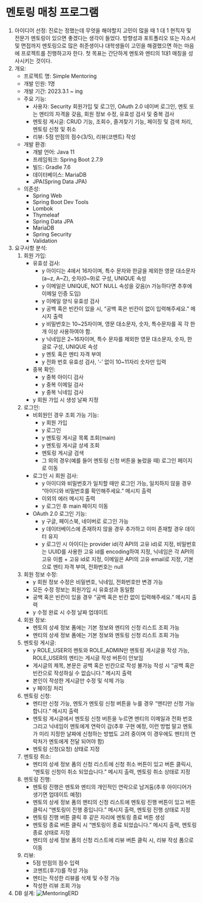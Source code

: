 # 멘토링 매칭 프로그램

1. 아이디어 선정:
진로는 정했는데 무엇을 해야할지 고민이 많을 때 1 대 1 현직자 및 전문가 멘토링이 있으면 좋겠다는 생각이 들었다.
방향성과 포트폴리오 또는 자소서 및 면접까지 멘토링으로 많은 취준생이나 대학생들이 고민을 해결했으면 하는 마음에 프로젝트를 진행하고자 한다.
첫 목표는 간단하게 멘토와 멘티의 1대1 매칭을 성사시키는 것이다.
2. 개요:
    - 프로젝트 명: Simple Mentoring
    - 개발 인원: 1명
    - 개발 기간: 2023.3.1 ~ ing
    - 주요 기능:
        - 사용자: Security 회원가입 및 로그인, OAuth 2.0 네이버 로그인, 멘토 또는 멘티의 자격을 갖음, 회원 정보 수정, 유효성 검사 및 중복 검사
        - 멘토링 게시글: CRUD 기능, 조회수, 즐겨찾기 기능, 페이징 및 검색 처리, 멘토링 신청 및 취소
        - 리뷰: 5점 만점의 점수(3/5), 리뷰(코멘트) 작성
    - 개발 환경:
        - 개발 언어: Java 11
        - 프레임워크: Spring Boot 2.7.9
        - 빌드: Gradle 7.6
        - 데이터베이스: MariaDB
        - JPA(Spring Data JPA)
    - 의존성:
        - Spring Web
        - Spring Boot Dev Tools
        - Lombok
        - Thymeleaf
        - Spring Data JPA
        - MariaDB
        - Spring Security
        - Validation
3. 요구사항 분석:
    1. 회원 가입:
        - 유효성 검사:
            - y 아이디는 4에서 16자이며, 특수 문자와 한글을 제외한 영문 대소문자(a~z, A~Z), 숫자(0~9)로 구성, UNIQUE 속성
            - y 이메일은 UNIQUE, NOT NULL 속성을 갖음(n 가능하다면 추후에 이메일 인증 도입)
            - y 이메일 양식 유효성 검사
            - y 공백 혹은 빈칸이 있을 시, “공백 혹은 빈칸이 없이 입력해주세요.” 메시지 출력
            - y 비밀번호는 10~25자이며, 영문 대소문자, 숫자, 특수문자를 꼭 각 한 개 이상 사용하여야 함.
            - y 닉네임은 2~16자이며, 특수 문자를 제외한 영문 대소문자, 숫자, 한글로 구성, UNIQUE 속성
            - y 멘토 혹은 멘티 자격 부여
            - y 전화 번호 유효성 검사, ‘-’ 없이 10~11자리 숫자만 입력
        - 중복 확인:
            - y 중복 아이디 검사
            - y 중복 이메일 검사
            - y 중복 닉네임 검사
        - y 회원 가입 시 생성 날짜 지정
    2. 로그인:
        - 비회원인 경우 조회 가능 기능:
            - y 회원 가입
            - y 로그인
            - y 멘토링 게시글 목록 조회(main)
            - y 멘토링 게시글 상세 조회
            - 멘토링 게시글 검색
            - 그 외의 경우(예를 들어 멘토링 신청 버튼을 눌렀을 때) 로그인 페이지로 이동
        - 로그인 시 회원 검사:
            - y 아이디와 비밀번호가 일치할 때만 로그인 가능, 일치하지 않을 경우 “아이디와 비밀번호를 확인해주세요.” 메시지 출력
            - 이외의 에러 메시지 출력
            - y 로그인 후 main 페이지 이동
        - OAuth 2.0 로그인 기능:
            - y 구글, 페이스북, 네이버로 로그인 가능
            - y 데이터베이스에 존재하지 않을 경우 추가하고 이미 존재할 경우 데이터 유지
            - y 로그인 시 아이디는 provider id(각 API의 고유 id)로 지정, 비밀번호는 UUID를 사용한 고유 id를 encoding하여 지정, 닉네임은 각 API의 고유 이름 + 고유 id로 지정, 이메일은 API의 고유 email로 지정, 기본으로 멘티 자격 부여, 전화번호는 null
    3. 회원 정보 수정:
        - y 회원 정보 수정은 비밀번호, 닉네임, 전화번호만 변경 가능
        - 모든 수정 정보는 회원가입 시 유효성과 동일함
        - 공백 혹은 빈칸이 있을 경우 “공백 혹은 빈칸 없이 입력해주세요.” 메시지 출력
        - y 수정 완료 시 수정 날짜 업데이트
    4. 회원 정보:
        - 멘토의 상세 정보 폼에는 기본 정보와 멘티의 신청 리스트 조회 가능
        - 멘티의 상세 정보 폼에는 기본 정보와 멘토링 신청 리스트 조회 가능
    5. 멘토링 게시글:
        - y ROLE_USER의 멘토와 ROLE_ADMIN만 멘토링 게시글을 작성 가능, ROLE_USER의 멘티는 게시글 작성 버튼이 안보임
        - 게시글의 제목, 본문은 공백 혹은 빈칸으로 작성 불가능 작성 시 “공백 혹은 빈칸으로 작성하실 수 없습니다.” 메시지 출력
        - 본인이 작성한 게시글만 수정 및 삭제 가능
        - y 페이징 처리
    6. 멘토링 신청:
        - 멘티만 신청 가능, 멘토가 멘토링 신청 버튼을 누를 경우 “멘티만 신청 가능합니다.” 메시지 출력
        - 멘토링 게시글에서 멘토링 신청 버튼을 누르면 멘티의 이메일과 전화 번호 그리고 닉네임이 멘토에게 연락이 감(추후 구현 예정, 이런 방법 말고 멘토가 미리 지정한 날짜에 신청하는 방법도 고려 중이며 이 경우에도 멘티의 연락처가 멘토에게 전달 되어야 함)
        - 멘토링 신청(요청) 상태로 지정
    7. 멘토링 취소:
        - 멘티의 상세 정보 폼의 신청 리스트에 신청 취소 버튼이 있고 버튼 클릭시, “멘토링 신청이 취소 되었습니다.” 메시지 출력, 멘토링 취소 상태로 지정
    8. 멘토링 진행:
        - 멘토링 진행은 멘토와 멘티의 개인적인 연락으로 남겨둠(추후 아이디어가 생기면 업데이트 예정)
        - 멘토의 상세 정보 폼의 멘티의 신청 리스트에 멘토링 진행 버튼이 있고 버튼 클릭시 “멘토링이 진행 중입니다.” 메시지 출력, 멘토링 진행 상태로 지정
        - 멘토링 진행 버튼 클릭 후 같은 자리에 멘토링 종료 버튼 생성
        - 멘토링 종료 버튼 클릭 시 “멘토링이 종료 되었습니다.” 메시지 출력, 멘토링 종료 상태로 지정
        - 멘티의 상세 정보 폼의 신청 리스트에 리뷰 버튼 클릭 시, 리뷰 작성 폼으로 이동
    9. 리뷰:
        - 5점 만점의 점수 입력
        - 코멘트(후기)를 작성 가능
        - 멘티는 작성한 리뷰를 삭제 및 수정 가능
        - 작성한 리뷰 조회 가능
4. DB 설계:
![MentoringERD](https://user-images.githubusercontent.com/85011505/230703980-6c1abb15-685a-404d-8bda-bf8cca0def60.png)
